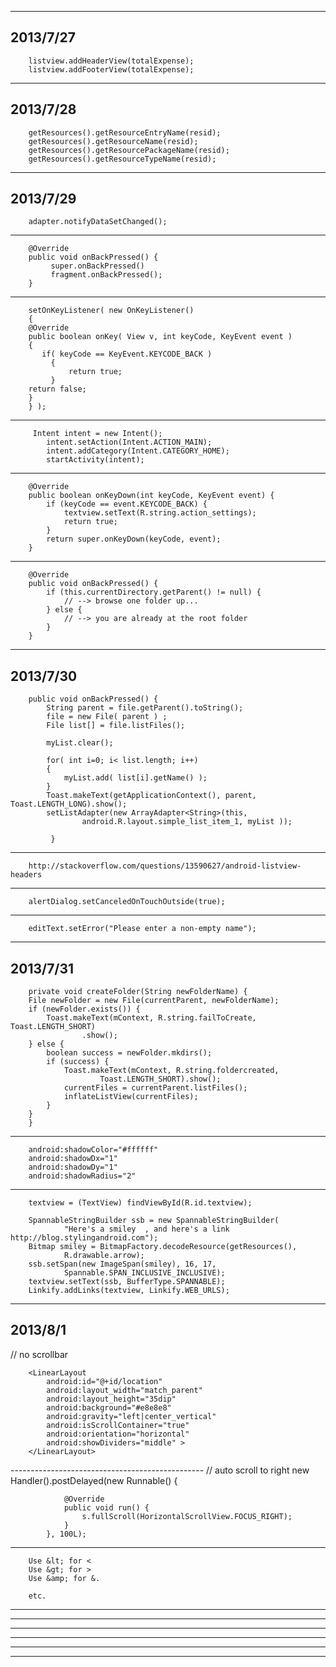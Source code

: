 ------------------------------------------------
2013/7/27
------------------------------------------------
        listview.addHeaderView(totalExpense);    
        listview.addFooterView(totalExpense);   
------------------------------------------------
2013/7/28
------------------------------------------------
        getResources().getResourceEntryName(resid);    
        getResources().getResourceName(resid);    
        getResources().getResourcePackageName(resid);    
        getResources().getResourceTypeName(resid);  
------------------------------------------------
2013/7/29
------------------------------------------------
        adapter.notifyDataSetChanged();             
------------------------------------------------
        @Override
        public void onBackPressed() {
             super.onBackPressed()
             fragment.onBackPressed();
        }
--------------------------------------------------
        setOnKeyListener( new OnKeyListener()
        {
        @Override
        public boolean onKey( View v, int keyCode, KeyEvent event )
        {
           if( keyCode == KeyEvent.KEYCODE_BACK )
             {
                 return true;
             }
        return false;
        }
        } );
------------------------------------------------
         Intent intent = new Intent();
			intent.setAction(Intent.ACTION_MAIN);
			intent.addCategory(Intent.CATEGORY_HOME);
			startActivity(intent);
------------------------------------------------
		@Override
		public boolean onKeyDown(int keyCode, KeyEvent event) {
			if (keyCode == event.KEYCODE_BACK) {
				textview.setText(R.string.action_settings);
				return true;
			}
			return super.onKeyDown(keyCode, event);
		}
------------------------------------------------
		@Override
		public void onBackPressed() {
    		if (this.currentDirectory.getParent() != null) {
        		// --> browse one folder up...
    		} else {
        		// --> you are already at the root folder
    		}
		}
------------------------------------------------
2013/7/30
------------------------------------------------
		public void onBackPressed() {
            String parent = file.getParent().toString();
            file = new File( parent ) ;         
            File list[] = file.listFiles();

            myList.clear();

            for( int i=0; i< list.length; i++)
            {
                myList.add( list[i].getName() );
            }
            Toast.makeText(getApplicationContext(), parent,          Toast.LENGTH_LONG).show(); 
            setListAdapter(new ArrayAdapter<String>(this,
                    android.R.layout.simple_list_item_1, myList ));
												
             }
------------------------------------------------
		http://stackoverflow.com/questions/13590627/android-listview-headers
------------------------------------------------
		alertDialog.setCanceledOnTouchOutside(true);
------------------------------------------------
		editText.setError("Please enter a non-empty name");
------------------------------------------------
2013/7/31
------------------------------------------------
		private void createFolder(String newFolderName) {
		File newFolder = new File(currentParent, newFolderName);
		if (newFolder.exists()) {
			Toast.makeText(mContext, R.string.failToCreate, Toast.LENGTH_SHORT)
					.show();
		} else {
			boolean success = newFolder.mkdirs();
			if (success) {
				Toast.makeText(mContext, R.string.foldercreated,
						Toast.LENGTH_SHORT).show();
				currentFiles = currentParent.listFiles();
				inflateListView(currentFiles);
			}
		}
		}
------------------------------------------------
		android:shadowColor="#ffffff"
        android:shadowDx="1"
        android:shadowDy="1"
        android:shadowRadius="2"
------------------------------------------------
		textview = (TextView) findViewById(R.id.textview);

		SpannableStringBuilder ssb = new SpannableStringBuilder(
				"Here's a smiley  , and here's a link http://blog.stylingandroid.com");
		Bitmap smiley = BitmapFactory.decodeResource(getResources(),
				R.drawable.arrow);
		ssb.setSpan(new ImageSpan(smiley), 16, 17,
				Spannable.SPAN_INCLUSIVE_INCLUSIVE);
		textview.setText(ssb, BufferType.SPANNABLE);
		Linkify.addLinks(textview, Linkify.WEB_URLS);
------------------------------------------------
2013/8/1
------------------------------------------------
<HorizontalScrollView
        android:id="@+id/locationScroll"
        android:layout_width="match_parent"
        android:layout_height="35dip"
        android:scrollbars="none" >    // no scrollbar

        <LinearLayout
            android:id="@+id/location"
            android:layout_width="match_parent"
            android:layout_height="35dip"
            android:background="#e8e8e8"
            android:gravity="left|center_vertical"
            android:isScrollContainer="true"
            android:orientation="horizontal"
            android:showDividers="middle" >
        </LinearLayout>
</HorizontalScrollView>
------------------------------------------------
		// auto scroll to right
		new Handler().postDelayed(new Runnable() {

				@Override
				public void run() {
					s.fullScroll(HorizontalScrollView.FOCUS_RIGHT);
				}
			}, 100L);
------------------------------------------------

		Use &lt; for <
		Use &gt; for >
		Use &amp; for &.

		etc.


------------------------------------------------
------------------------------------------------
------------------------------------------------
------------------------------------------------
------------------------------------------------
------------------------------------------------

